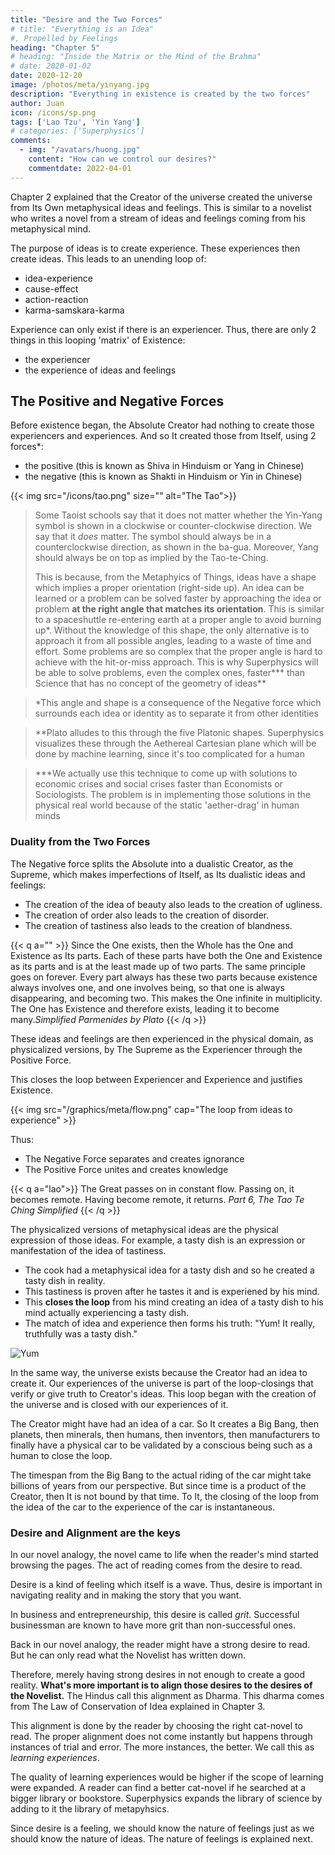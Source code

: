 ```yaml
---
title: "Desire and the Two Forces"
# title: "Everything is an Idea"
#, Propelled by Feelings
heading: "Chapter 5"
# heading: "Inside the Matrix or the Mind of the Brahma"
# date: 2020-01-02
date: 2020-12-20
image: /photos/meta/yinyang.jpg
description: "Everything in existence is created by the two forces"
author: Juan
icon: /icons/sp.png
tags: ['Lao Tzu', 'Yin Yang']
# categories: ['Superphysics']
comments:
  - img: "/avatars/huong.jpg"
    content: "How can we control our desires?"
    commentdate: 2022-04-01
---
```




Chapter 2 explained that the Creator of the universe created the universe from Its Own metaphysical ideas and feelings. This is similar to a novelist who writes a novel from a stream of ideas and feelings coming from his metaphysical mind. 

The purpose of ideas is to create experience. These experiences then create ideas. This leads to an unending loop of:
- idea-experience
- cause-effect
- action-reaction
- karma-samskara-karma 


Experience can only exist if there is an experiencer. Thus, there are only 2 things in this looping 'matrix' of Existence: 
- the experiencer
- the experience of ideas and feelings


## The Positive and Negative Forces

Before existence began, the Absolute Creator had nothing to create those experiencers and experiences. And so It created those from Itself, using 2 forces*:
- the positive (this is known as Shiva in Hinduism or Yang in Chinese)
- the negative (this is known as Shakti in Hinduism or Yin in Chinese)

{{< img src="/icons/tao.png" size="" alt="The Tao">}}



> Some Taoist schools say that it does not matter whether the Yin-Yang symbol is shown in a clockwise or counter-clockwise direction. We say that it *does* matter. The symbol should always be in a counterclockwise direction, as shown in the ba-gua. Moreover, Yang should always be on top as implied by the Tao-te-Ching. <p> This is because, from the Metaphyics of Things, ideas have a shape which implies a proper orientation (right-side up). An idea can be learned or a problem can be solved faster by approaching the idea or problem <b>at the right angle that matches its orientation</b>. This is similar to a spaceshuttle re-entering earth at a proper angle to avoid burning up*. Without the knowledge of this shape, the only alternative is to approach it from all possible angles, leading to a waste of time and effort. Some problems are so complex that the proper angle is hard to achieve with the hit-or-miss approach. This is why Superphysics will be able to solve problems, even the complex ones, faster*** than Science that has no concept of the geometry of ideas**</p>


> *This angle and shape is a consequence of the Negative force which surrounds each idea or identity as to separate it from other identities


> **Plato alludes to this through the five Platonic shapes. Superphysics visualizes these through the Aethereal Cartesian plane which will be done by machine learning, since it's too complicated for a human 

> ***We actually use this technique to come up with solutions to economic crises and social crises faster than Economists or Sociologists. The problem is in implementing those solutions in the physical real world because of the static 'aether-drag' in human minds   



### Duality from the Two Forces

The Negative force splits the Absolute into a dualistic Creator, as the Supreme, which makes imperfections of Itself, as Its dualistic ideas and feelings:
- The creation of the idea of beauty also leads to the creation of ugliness. 
- The creation of order also leads to the creation of disorder. 
- The creation of tastiness also leads to the creation of blandness.


{{< q a="" >}}
Since the One exists, then the Whole has the One and Existence as Its parts. Each of these parts have both the One and Existence as its parts and is at the least made up of two parts. The same principle goes on forever. Every part always has these two parts because existence always involves one, and one involves being, so that one is always disappearing, and becoming two. This makes the One infinite in multiplicity. The One has Existence and therefore exists, leading it to become many.<cite>Simplified Parmenides by Plato</cite>
{{< /q >}}


These ideas and feelings are then experienced in the physical domain, as physicalized versions, by The Supreme as the Experiencer through the Positive Force.

This closes the loop between Experiencer and Experience and justifies Existence. 

{{< img src="/graphics/meta/flow.png" cap="The loop from ideas to experience" >}}

Thus:
- The Negative Force separates and creates ignorance
- The Positive Force unites and creates knowledge




{{< q a="lao">}} 
The Great passes on in constant flow. Passing on, it becomes remote.  Having become remote, it returns.
<cite>Part 6, The Tao Te Ching Simplified</cite>
{{< /q >}} 


The physicalized versions of metaphysical ideas are the physical expression of those ideas. <!-- Since ideas and feelings exist before their physical counterparts, we can say that the latter are expressions of such ideas.  --> For example, a tasty dish is an expression or manifestation of the idea of tastiness. 
- The cook had a metaphysical idea for a tasty dish and so he created a tasty dish in reality.
- This tastiness is proven after he tastes it and is experiened by his mind.
- This **closes the loop** from his mind creating an idea of a tasty dish to his mind actually experiencing a tasty dish.
- The match of idea and experience then forms his truth: "Yum! It really, truthfully was a tasty dish."

![Yum](/photos/psych/eat.jpg) 


In the same way, the universe exists because the Creator had an idea to create it. Our experiences of the universe is part of the loop-closings that verify or give truth to Creator's ideas. This loop began with the creation of the universe and is closed with our experiences of it. 

The Creator might have had an idea of a car. So It creates a Big Bang, then planets, then minerals, then humans, then inventors, then  manufacturers to finally have a physical car to be validated by a conscious being such as a human to close the loop. 

<!-- Everything that we perceive in the universe therefore is an expression of the latent ideas of the Creator that It makes from Itself. 

The Creator had an idea of tastiness among Its infinite ideas. So It created the universe, via a 'Big Bang' to create stars that created matter that led to life that led to humans who could cook a delicious dish which was completed when it was actually tasted by someone who validated the idea by saying "Yum!". 
 -->

The timespan from the Big Bang to the actual riding of the car might take billions of years from our perspective. But since time is a product of the Creator, then It is not bound by that time. To It, the closing of the loop from the idea of the car to the experience of the car is instantaneous.  




### Desire and Alignment are the keys

In our novel analogy, the novel came to life when the reader's mind started browsing the pages. The act of reading comes from the desire to read. 

Desire is a kind of feeling which itself is a wave. Thus, desire is important in navigating reality and in making the story that you want.

In business and entrepreneurship, this desire is called *grit*. Successful businessman are known to have more grit than non-successful ones. 

<!-- Investors invest in entrepreneurs that have the most grit. Superphysics can help the businessman, or any human that has a goal, to experience his goal by explaining the metaphysics of grit and desire.  -->

Back in our novel analogy, the reader might have a strong desire to read. But he can only read what the Novelist has written down. 

Therefore, merely having strong desires in not enough to create a good reality. **What's more important is to align those desires to the desires of the Novelist.** The Hindus call this alignment as Dharma. This dharma comes from The Law of Conservation of Idea explained in Chapter 3. 

This alignment is done by the reader by choosing the right cat-novel to read. The proper alignment does not come instantly but happens through instances of trial and error. The more instances, the better. We call this as *learning experiences*.  

The quality of learning experiences would be higher if the scope of learning were expanded. A reader can find a better cat-novel if he searched at a bigger library or bookstore. Superphysics expands the library of science by adding to it the library of metapyhsics. 

Since desire is a feeling, we should know the nature of feelings just as we should know the nature of ideas. The nature of feelings is explained next.  

<!-- Nowadays, the advancement science has led to economic growth, but has also opened up new problems:

- Global warming
  - Disasters like floods, mass extinction
  - Seasons being hotter or cooler than normal
- Covid (The reduced cost of air travel allowed Covid to spread quickly)
- Poverty and Inequality 
- Political instability 
  - Terrorism (since 9/11, terrorists have used airplane technology)
  - Migrant crises

There is clearly a desire to solve them. But no solution has been found because the learning experiences have been confined away from metaphysics.  


## Let's Solve Problems Inside the Matrix

Superphysics uses the blending of science (particles) and metaphysics (waves) to find the solutions and implement them faster than ordinary science or philosophy. This will help create a *dharmic* reality that is in line with the Metaphysics of Things inside the Matrix of Existence. 

Since prevention is better than cure, then AI will be the key to discover the patterns of feelings to make sure we stick to the dharma and avoid giving problems to ourselves.

The concept of a metaphysical domain allows us to explain the properties of metaphysical ideas. This then leads to our Law of Conservation of Idea, which is the base for the Law of Conservation of Matter and Energy.

 -->
